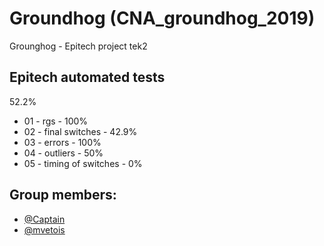 # Groundhog (CNA_groundhog_2019)
Grounghog - Epitech project tek2

## Epitech automated tests

52.2%

- 01 - rgs -
100%
- 02 - final switches -
42.9%
- 03 - errors -
100%
- 04 - outliers -
50%
- 05 - timing of switches -
0%

## Group members:  
  - [@Captain](https://github.com/Monsterskx)
  - [@mvetois](https://github.com/mvetois)
